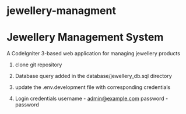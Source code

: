 # jewellery-managment
# Jewellery Management System

A CodeIgniter 3-based web application for managing jewellery products 

1) clone git repository


2) Database query added in the database/jewellery_db.sql directory

3) update the .env.development file with corresponding credentials

4) Login credentials 
   username - admin@example.com
   password - password